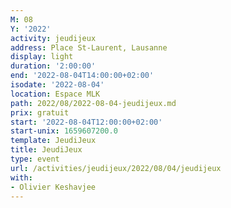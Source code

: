 ```yaml
---
M: 08
Y: '2022'
activity: jeudijeux
address: Place St-Laurent, Lausanne
display: light
duration: '2:00:00'
end: '2022-08-04T14:00:00+02:00'
isodate: '2022-08-04'
location: Espace MLK
path: 2022/08/2022-08-04-jeudijeux.md
prix: gratuit
start: '2022-08-04T12:00:00+02:00'
start-unix: 1659607200.0
template: JeudiJeux
title: JeudiJeux
type: event
url: /activities/jeudijeux/2022/08/04/jeudijeux
with:
- Olivier Keshavjee
---
```

